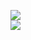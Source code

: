 [![](https://img.shields.io/badge/Made%20With-Github%20Spray-lightgrey.svg?style=for-the-badge&logo=github)](https://github.com/Annihil/github-spray#18223)  
[![](https://i.imgur.com/2DrTn0Z.gif)](https://github.com/Annihil/github-spray)